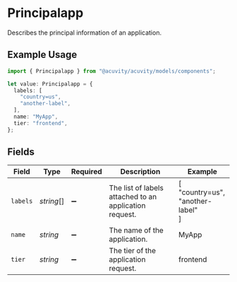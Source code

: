 # Principalapp

Describes the principal information of an application.

## Example Usage

```typescript
import { Principalapp } from "@acuvity/acuvity/models/components";

let value: Principalapp = {
  labels: [
    "country=us",
    "another-label",
  ],
  name: "MyApp",
  tier: "frontend",
};
```

## Fields

| Field                                                  | Type                                                   | Required                                               | Description                                            | Example                                                |
| ------------------------------------------------------ | ------------------------------------------------------ | ------------------------------------------------------ | ------------------------------------------------------ | ------------------------------------------------------ |
| `labels`                                               | *string*[]                                             | :heavy_minus_sign:                                     | The list of labels attached to an application request. | [<br/>"country=us",<br/>"another-label"<br/>]          |
| `name`                                                 | *string*                                               | :heavy_minus_sign:                                     | The name of the application.                           | MyApp                                                  |
| `tier`                                                 | *string*                                               | :heavy_minus_sign:                                     | The tier of the application request.                   | frontend                                               |